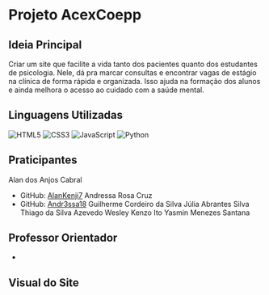 # Projeto AcexCoepp
## Ideia Principal
Criar um site que facilite a vida tanto dos pacientes quanto dos estudantes de psicologia. Nele, dá pra marcar consultas e encontrar vagas de estágio na clínica de forma rápida e organizada. Isso ajuda na formação dos alunos e ainda melhora o acesso ao cuidado com a saúde mental.

## Linguagens Utilizadas
![HTML5](https://img.shields.io/badge/HTML5-000?style=for-the-badge&logo=html5)
![CSS3](https://img.shields.io/badge/CSS3-000?style=for-the-badge&logo=css3&logoColor=blue)
![JavaScript](https://img.shields.io/badge/JavaScript-000?style=for-the-badge&logo=javascript&logoColor=yellow)
![Python](https://img.shields.io/badge/Python-000?style=for-the-badge&logo=python&logoColor=yellow)

## Praticipantes
Alan dos Anjos Cabral
* GitHub: [AlanKenji7](https://github.com/AlanKenji7)
Andressa Rosa Cruz
* GitHub: [Andr3ssa18](https://github.com/Andr3ssa18)
Guilherme Cordeiro da Silva
Júlia Abrantes Silva
Thiago da Silva Azevedo
Wesley Kenzo Ito
Yasmin Menezes Santana

## Professor Orientador
*

## Visual do Site



